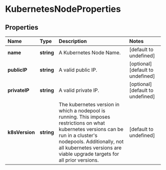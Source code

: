 # KubernetesNodeProperties

## Properties

| Name | Type | Description | Notes |
| :--- | :--- | :--- | :--- |
| **name** | **string** | A Kubernetes Node Name. | \[default to undefined\] |
| **publicIP** | **string** | A valid public IP. | \[optional\] \[default to undefined\] |
| **privateIP** | **string** | A valid private IP. | \[optional\] \[default to undefined\] |
| **k8sVersion** | **string** | The kubernetes version in which a nodepool is running. This imposes restrictions on what kubernetes versions can be run in a cluster\'s nodepools. Additionally, not all kubernetes versions are viable upgrade targets for all prior versions. | \[default to undefined\] |

